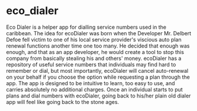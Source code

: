 # eco_dialer
Eco Dialer is a helper app for dialling service numbers used in the caribbean.
The idea for ecoDialer was born when the Developer Mr. Delbert Defoe fell victim to one of his local service provider's 
viscious auto plan renewal functions another time one too many.
He decided that enough was enough, and that as an app developer, he would create a tool to stop this company from basically stealing his and others' money.
ecoDialer has a repository of useful service numbers that individuals may find hard to remember or dial, but most importantly, ecoDialer will cancel auto-renewal on your behalf
if you choose the option while requesting a plan through the app.
The app is designed to be intuitive to learn, too easy to use, and carries absolutely no additional charges.
Once an individual starts to put plans and dial numbers with ecoDialer, going back to his/her plain old dialer app will feel like
going back to the stone ages.
